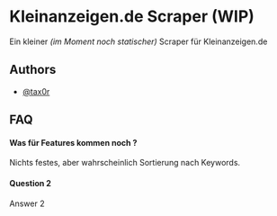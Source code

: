 
# Kleinanzeigen.de Scraper (WIP)
Ein kleiner _(im Moment noch statischer)_ Scraper für Kleinanzeigen.de


## Authors

- [@tax0r](https://github.com/tax0r)


## FAQ

#### Was für Features kommen noch ?

Nichts festes, aber wahrscheinlich Sortierung nach Keywords.

#### Question 2

Answer 2

